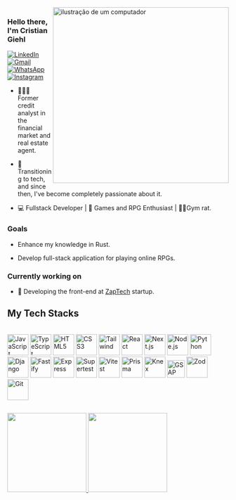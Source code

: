 <img src="https://raw.githubusercontent.com/MicaelliMedeiros/micaellimedeiros/master/image/computer-illustration.png" alt="ilustração de um computador" min-width="400px" max-width="400px" width="400px" align="right">

<h3>Hello there, I'm Cristian Giehl</h3>

<div>
  <a href="https://www.linkedin.com/in/cristian-giehl-5b3539b4/" title="LinkedIn" target="_blank">
    <img src="https://img.shields.io/badge/LinkedIn-0077B5?style=for-the-badge&logo=linkedin&logoColor=white&link=https://www.linkedin.com/in/cristian-giehl-5b3539b4/" alt="LinkedIn" />
  </a>  
  
  <a href="mailto:cristiangiehl@gmail.com" title="Gmail">
    <img src="https://img.shields.io/badge/Gmail-D14836?style=for-the-badge&logo=gmail&logoColor=white&link=mailto:cristiangiehl@gmail.com" alt="Gmail"/>
  </a>
  
  <a href="https://wa.me/5547991115903" title="WhatsApp" target="_blank">
    <img src="https://img.shields.io/badge/WhatsApp-25D366?style=for-the-badge&logo=whatsapp&logoColor=white&link=https://wa.me/5547991115903" alt="WhatsApp" />
  </a>
  
  <a href="https://www.instagram.com/cristian.giehl/" title="Instagram" target="_blank">
    <img src="https://img.shields.io/badge/Instagram-E4405F?style=for-the-badge&logo=instagram&logoColor=white&link=https://www.instagram.com/cristian.giehl/" alt="Instagram" />
  </a>
</div>

<ul>
  <li>
    <p align="left"> 
      👨🏻‍💼 Former credit analyst in the financial market and real estate agent.
    </p>
  </li>
  <li>
    <p align="left"> 
      🤖 Transitioning to tech, and since then, I've become completely passionate about it.
    </p>
  </li>
    <li>
    <p align="left"> 
      💻 Fullstack Developer | 🎲 Games and RPG Enthusiast | 🏋🏻Gym rat.
    </p>
  </li>  
</ul>

<h3>Goals</h3>
<ul>
  <li>
    <p>
      Enhance my knowledge in Rust.
    </p>
  </li>
  
  <li>
    <p>
      Develop full-stack application for playing online RPGs. 
    </p>
  </li>
</ul>

<div>
  <h3>Currently working on</h3>
  <ul>
    <li>
      <p>
        🌱 Developing the front-end at <a href="https://www.zaptech.io/" title="zaptech website link" target="_blank">ZapTech</a>  startup.
      </p>
    </li>
  </ul>
</div>



## My Tech Stacks
<br>
<div>
  <img src="https://img.icons8.com/?size=48&id=108784&format=png&color=000000" alt="JavaScript" width="48"/>
  <img src="https://img.icons8.com/color/48/000000/typescript.png" alt="TypeScript" width="48"/>
  <img src="https://img.icons8.com/color/48/000000/html-5.png" alt="HTML5" width="48"/>
  <img src="https://img.icons8.com/color/48/000000/css3.png" alt="CSS3" width="48"/>
  <img src="https://img.icons8.com/?size=48&id=x7XMNGh2vdqA&format=png&color=000000" alt="Tailwind" width="48"/>
  <img src="https://img.icons8.com/?size=48&id=NfbyHexzVEDk&format=png&color=000000" alt="React" width="48"/>
  <img src="https://img.icons8.com/color/48/ffffff/nextjs.png" alt="Next.js" width="48" />
  
  <img src="https://img.icons8.com/color/48/000000/nodejs.png" alt="Node.js" width="48"/>
  
  <img src="https://img.icons8.com/color/48/000000/python.png" alt="Python" width="48"/>
  <img src="https://img.icons8.com/color/48/000000/django.png" alt="Django" width="48"/>
  
  <img src="https://cdn.jsdelivr.net/gh/devicons/devicon@latest/icons/fastify/fastify-original.svg" alt="Fastify" width="48"/>
  <img src="https://img.icons8.com/color/50/000000/express-js.png" alt="Express" width="48"/>
  
  <img src="https://img.icons8.com/color/50/000000/test-tube.png" alt="Supertest" width="48"/>
  <img src="https://vitest.dev/logo-shadow.svg" alt="Vitest" width="48"/>
  
  <img src="https://img.icons8.com/?size=48&id=zJh5Gyrd6ZKu&format=png&color=000000" alt="Prisma" width="48"/>
  <img src="https://icon.icepanel.io/Technology/svg/Knex.js.svg" alt="Knex" width="48"/>
  
  <img src="https://cdn.worldvectorlogo.com/logos/gsap-greensock.svg" alt="GSAP" width="40"/>
  <img src="https://zod.dev/logo.svg" alt="Zod" width="48"/>
  
  <img src="https://img.icons8.com/color/48/000000/git.png" alt="Git" width="48"/>
</div>

##

<div style="display: flex; align-items: center;">
  <a href="https://github.com/cristiangiehl1">
  <img height="180em" src="https://github-readme-stats.vercel.app/api/top-langs/?username=cristiangiehl1&layout=compact&langs_count=7&theme=dracula"/>
<img height="180em" src="https://github-readme-stats.vercel.app/api?username=cristiangiehl1&show_icons=true&theme=dracula&include_all_commits=true&count_private=true"/>
</div>
